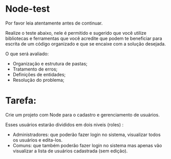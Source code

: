 # Node-test
Por favor leia atentamente antes de continuar.

Realize o teste abaixo, nele é permitido e sugerido que vocẽ utilize bibliotecas e ferramentas que você acredite que podem te beneficiar para escrita de um código organizado e que se encaixe com a solução desejada.

O que será avaliado:
- Organização e estrutura de pastas;
- Tratamento de erros;
- Definições de entidades;
- Resolução do problema;

# Tarefa:

Crie um projeto com Node para o cadastro e gerenciamento de usuários.

Esses usuários estarão divididos em dois niveis (roles) :

- Administradores: que poderão fazer login no sistema, visualizar todos os usuários e edita-los.
- Comuns: que também poderão fazer login no sistema mas apenas vão visualizar a lista de usuários cadastrada (sem edição).
